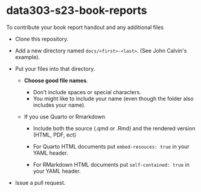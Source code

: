 # data303-s23-book-reports

To contribute your book report handout and any additional files

* Clone this repository.

* Add a new directory named `docs/<first>-<last>`.  (See John Calvin's example).

* Put your files into that directory.

    * **Choose good file names**.
        * Don't include spaces or special characters.
        * You might like to include your name (even though the folder also includes your name).
    
    * If you use Quarto or Rmarkdown
    
        * Include both the source (.qmd or .Rmd) 
    and the rendered version (HTML, PDF, ect)
    
        * For Quarto HTML documents put `embed-resouces: true` in your YAML header.
    
        * For RMarkdown HTML documents put `self-contained: true` in your YAML header.
    
* Issue a pull request.
